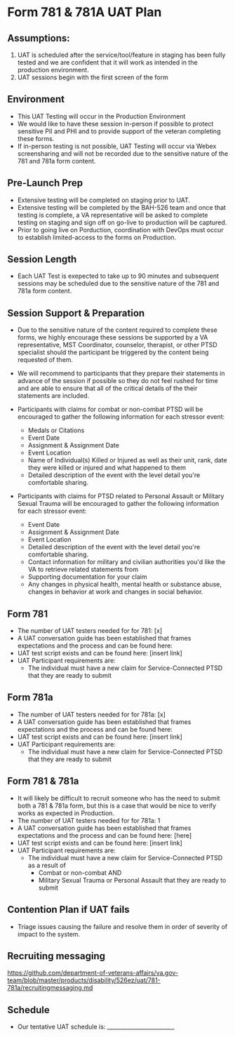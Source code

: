 # Form 781 & 781A UAT Plan

## Assumptions:
1. UAT is scheduled after the service/tool/feature in staging has been fully tested and we are confident that it will work as intended in the production environment.
2. UAT sessions begin with the first screen of the form

## Environment
- This UAT Testing will occur in the Production Environment
- We would like to have these session in-person if possible to protect sensitive PII and PHI and to provide support of the veteran completing these forms.
- If in-person testing is not possible, UAT Testing will occur via Webex screensharing and will not be recorded due to the sensitive nature of the 781 and 781a form content. 

## Pre-Launch Prep
- Extensive testing will be completed on staging prior to UAT. 
- Extensive testing will be completed by the BAH-526 team and once that testing is complete, a VA representative will be asked to complete testing on staging and sign off on go-live to production will be captured. 
- Prior to going live on Porduction, coordination with DevOps must occur to establish limited-access to the forms on Production.

## Session Length
- Each UAT Test is exepected to take up to 90 minutes and subsequent sessions may be scheduled due to the sensitive nature of the 781 and 781a form content. 

## Session Support & Preparation
- Due to the sensitive nature of the content required to complete these forms, we highly encourage these sessions be supported by a VA representative, MST Coordinator, counselor, therapist, or other PTSD specialist should the participant be triggered by the content being requested of them.
- We will recommend to participants that they prepare their statements in advance of the session if possible so they do not feel rushed for time and are able to ensure that all of the critical details of the their statements are included. 

- Participants with claims for combat or non-combat PTSD will be encouraged to gather the following information for each stressor event:
  - Medals or Citations
  - Event Date 
  - Assignment & Assignment Date
  - Event Location
  - Name of Individual(s) Killed or Injured as well as their unit, rank, date they were killed or injured and what happened to them
  - Detailed description of the event with the level detail you're comfortable sharing.

- Participants with claims for PTSD related to Personal Assault or Military Sexual Trauma will be encouraged to gather the following information for each stressor event:
  - Event Date 
  - Assignment & Assignment Date
  - Event Location
  - Detailed description of the event with the level detail you're comfortable sharing.
  - Contact information for military and civilian authorities you'd like the VA to retrieve related statements from
  - Supporting documentation for your claim
  - Any changes in physical health, mental health or substance abuse, changes in behavior at work and changes in social behavior. 

## Form 781
- The number of UAT testers needed for for 781: [x]
- A UAT conversation guide has been established that frames expectations and the process and can be found here:
- UAT test script exists and can be found here: [insert link] 
- UAT Participant requirements are: 
  - The individual must have a new claim for Service-Connected PTSD that they are ready to submit

## Form 781a
- The number of UAT testers needed for for 781a: [x]
- A UAT conversation guide has been established that frames expectations and the process and can be found here:
- UAT test script exists and can be found here: [insert link] 
- UAT Participant requirements are: 
  - The individual must have a new claim for Service-Connected PTSD that they are ready to submit
  
## Form 781 & 781a
- It will likely be difficult to recruit someone who has the need to submit both a 781 & 781a form, but this is a case that would be nice to verify works as expected in Production. 
- The number of UAT testers needed for for 781a: 1
- A UAT conversation guide has been established that frames expectations and the process and can be found here: [here]
- UAT test script exists and can be found here: [insert link] 
- UAT Participant requirements are: 
  - The individual must have a new claim for Service-Connected PTSD as a result of 
      - Combat or non-combat
      AND
      - Military Sexual Trauma or Personal Assault that they are ready to submit

## Contention Plan if UAT fails
- Triage issues causing the failure and resolve them in order of severity of impact to the system. 

## Recruiting messaging
https://github.com/department-of-veterans-affairs/va.gov-team/blob/master/products/disability/526ez/uat/781-781a/recruitingmessaging.md

## Schedule 
- Our tentative UAT schedule is: ________________________
